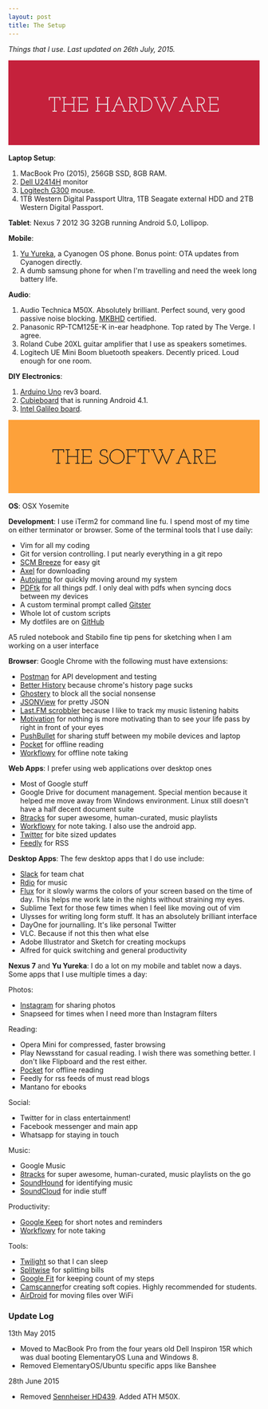 ```yaml
---
layout: post
title: The Setup
---
```

_Things that I use. Last updated on 26th July, 2015._

![Hardware](/images/posts/setup/1.png)

**Laptop Setup**:

1. MacBook Pro (2015), 256GB SSD, 8GB RAM.
1. [Dell U2414H](http://accessories.us.dell.com/sna/productdetail.aspx?c=us&cs=04&l=en&sku=860-BBCG) monitor
1. [Logitech G300](http://gaming.logitech.com/en-au/product/g300-optical-gaming-mouse) mouse.
1. 1TB Western Digital Passport Ultra, 1TB Seagate external HDD and 2TB Western Digital Passport.

**Tablet**: Nexus 7 2012 3G 32GB running Android 5.0, Lollipop.

**Mobile**:

1. [Yu Yureka](http://www.yuplaygod.com/), a Cyanogen OS phone. Bonus point: OTA updates from Cyanogen directly.
1. A dumb samsung phone for when I'm travelling and need the week long battery life.

**Audio**:

1. Audio Technica M50X. Absolutely brilliant. Perfect sound, very good passive noise blocking. [MKBHD](https://www.youtube.com/watch?v=y5DyEYuvF3o) certified.
1. Panasonic RP-TCM125E-K in-ear headphone. Top rated by The Verge. I agree.
1. Roland Cube 20XL guitar amplifier that I use as speakers sometimes.
1. Logitech UE Mini Boom bluetooth speakers. Decently priced. Loud enough for one room.

**DIY Electronics**:

1. [Arduino Uno](http://arduino.cc/en/Main/arduinoBoardUno) rev3 board.
1. [Cubieboard](http://cubieboard.org) that is running Android 4.1.
1. [Intel Galileo board](http://arduino.cc/en/ArduinoCertified/IntelGalileo).

![Software](/images/posts/setup/2.png)

**OS**: OSX Yosemite

**Development**: I use iTerm2 for command line fu. I spend most of my time on either terminator or browser. Some of the terminal tools that I use daily:

- Vim for all my coding
- Git for version controlling. I put nearly everything in a git repo
- [SCM Breeze](https://github.com/ndbroadbent/scm_breeze) for easy git
- [Axel](http://axel.alioth.debian.org/) for downloading
- [Autojump](https://github.com/joelthelion/autojump) for quickly moving around my system
- [PDFtk](https://www.pdflabs.com/tools/pdftk-server/) for all things pdf. I only deal with pdfs when syncing docs between my devices
- A custom terminal prompt called [Gitster](https://github.com/robbyrussell/oh-my-zsh/wiki/External-themes#gitster)
- Whole lot of custom scripts
- My dotfiles are on [GitHub](http://github.com/shashankmehta/dotfiles)

A5 ruled notebook and Stabilo fine tip pens for sketching when I am working on a user interface

**Browser**: Google Chrome with the following must have extensions:

- [Postman](https://chrome.google.com/webstore/detail/postman-rest-client/fdmmgilgnpjigdojojpjoooidkmcomcm?hl=en) for API development and testing
- [Better History](https://chrome.google.com/webstore/detail/better-history/obciceimmggglbmelaidpjlmodcebijb) because chrome's history page sucks
- [Ghostery](https://chrome.google.com/webstore/detail/mlomiejdfkolichcflejclcbmpeaniij) to block all the social nonsense
- [JSONView](https://chrome.google.com/webstore/detail/chklaanhfefbnpoihckbnefhakgolnmc) for pretty JSON
- [Last.FM scrobbler](https://chrome.google.com/webstore/detail/hhinaapppaileiechjoiifaancjggfjm) because I like to track my music listening habits
- [Motivation](https://chrome.google.com/webstore/detail/ofdgfpchbidcgncgfpdlpclnpaemakoj) for nothing is more motivating than to see your life pass by right in front of your eyes
- [PushBullet](https://www.pushbullet.com/) for sharing stuff between my mobile devices and laptop
- [Pocket](http://getpocket.com) for offline reading
- [Workflowy](http://workflowy.com) for offline note taking


**Web Apps**: I prefer using web applications over desktop ones

- Most of Google stuff
- Google Drive for document management. Special mention because it helped me move away from Windows environment. Linux still doesn't have a half decent document suite
- [8tracks](http://8tracks.com) for super awesome, human-curated, music playlists
- [Workflowy](http://workflowy.com) for note taking. I also use the android app.
- [Twitter](http://twitter.com/leostatic) for bite sized updates
- [Feedly](http://feedly.com) for RSS

**Desktop Apps**: The few desktop apps that I do use include:

- [Slack](https://slack.com/) for team chat
- [Rdio](https://rdio.com) for music
- [Flux](https://justgetflux.com/) for it slowly warms the colors of your screen based on the time of day. This helps me work late in the nights without straining my eyes.
- Sublime Text for those few times when I feel like moving out of vim
- Ulysses for writing long form stuff. It has an absolutely brilliant interface
- DayOne for journalling. It's like personal Twitter
- VLC. Because if not this then what else
- Adobe Illustrator and Sketch for creating mockups
- Alfred for quick switching and general productivity

**Nexus 7** and **Yu Yureka**: I do a lot on my mobile and tablet now a days. Some apps that I use multiple times a day:

Photos:

- [Instagram](http://instagram.com/shashankmehta) for sharing photos
- Snapseed for times when I need more than Instagram filters

Reading:

- Opera Mini for compressed, faster browsing
- Play Newsstand for casual reading. I wish there was something better. I don't like Flipboard and the rest either.
- [Pocket](https://play.google.com/store/apps/details?id=com.ideashower.readitlater.pro&hl=en) for offline reading
- Feedly for rss feeds of must read blogs
- Mantano for ebooks

Social:

- Twitter for in class entertainment!
- Facebook messenger and main app
- Whatsapp for staying in touch

Music:

- Google Music
- [8tracks](http://8tracks.com/) for super awesome, human-curated, music playlists on the go
- [SoundHound](www.soundhound.com/) for identifying music
- [SoundCloud](https://soundcloud.com) for indie stuff

Productivity:

- [Google Keep](https://keep.google.com) for short notes and reminders
- [Workflowy](https://play.google.com/store/apps/details?id=com.workflowy.android&hl=en) for note taking

Tools:

- [Twilight](https://play.google.com/store/apps/details?id=com.urbandroid.lux&hl=en) so that I can sleep
- [Splitwise](https://www.splitwise.com) for splitting bills
- [Google Fit](https://fit.google.com/) for keeping count of my steps
- [Camscanner](https://www.camscanner.com/)for creating soft copies. Highly recommended for students.
- [AirDroid](https://www.airdroid.com/) for moving files over WiFi

### Update Log

13th May 2015
- Moved to MacBook Pro from the four years old Dell Inspiron 15R which was dual booting ElementaryOS Luna and Windows 8.
- Removed ElementaryOS/Ubuntu specific apps like Banshee

28th June 2015
- Removed [Sennheiser HD439](http://en-us.sennheiser.com/on-ear-headphones-audio-hd-439). Added ATH M50X.
